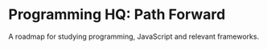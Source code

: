 # Programming HQ: Path Forward
A roadmap for studying programming, JavaScript and relevant frameworks.
